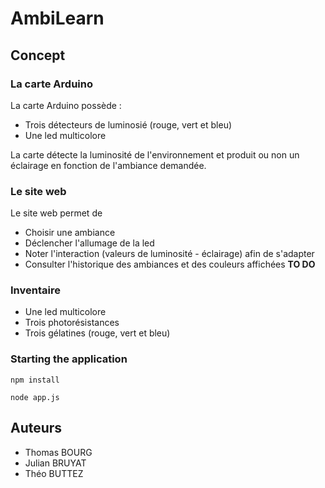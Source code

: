 # AmbiLearn

## Concept

### La carte Arduino

La carte Arduino possède :
- Trois détecteurs de luminosié (rouge, vert et bleu)
- Une led multicolore

La carte détecte la luminosité de l'environnement et produit ou non un
éclairage en fonction de l'ambiance demandée. 


### Le site web

Le site web permet de
- Choisir une ambiance
- Déclencher l'allumage de la led
- Noter l'interaction (valeurs de luminosité - éclairage) afin de s'adapter
- Consulter l'historique des ambiances et des couleurs affichées **TO DO**

### Inventaire
- Une led multicolore
- Trois photorésistances
- Trois gélatines (rouge, vert et bleu)


### Starting the application


`npm install`

`node app.js`


## Auteurs

- Thomas BOURG
- Julian BRUYAT
- Théo BUTTEZ
